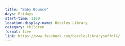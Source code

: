 ```yaml
---
title: "Baby Bounce"
days: Fridays
start-time: 1100
location-display-name: Beccles Library
category: children
format: live
link: https://www.facebook.com/beccleslibrarysuffolk/
---
```


